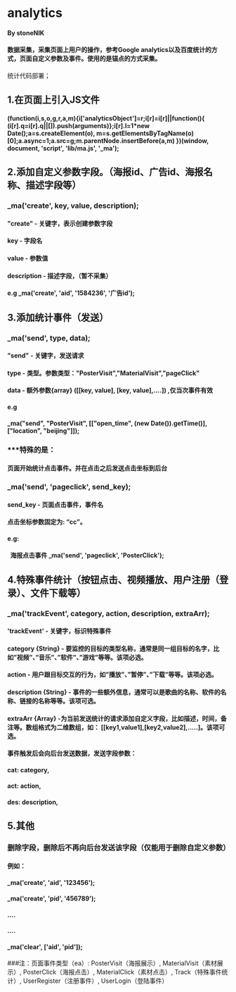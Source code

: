 # analytics
#### By stoneNIK
#### 数据采集，采集页面上用户的操作，参考Google analytics以及百度统计的方式，页面自定义参数及事件。使用的是锚点的方式采集。
统计代码部署；
## 1.在页面上引入JS文件
#### (function(i,s,o,g,r,a,m){i['analyticsObject']=r;i[r]=i[r]||function(){ (i[r].q=i[r].q||[]).push(arguments)};i[r].l=1*new Date();a=s.createElement(o), m=s.getElementsByTagName(o)[0];a.async=1;a.src=g;m.parentNode.insertBefore(a,m) })(window, document, 'script', 'lib/ma.js', '_ma');
## 2.添加自定义参数字段。（海报id、广告id、海报名称、描述字段等）
### _ma('create', key, value, description);
#### "create" - 关键字，表示创建参数字段 
#### key - 字段名
#### value - 参数值
#### description - 描述字段，（暂不采集）
#### e.g _ma('create', 'aid', '1584236', '广告id');
## 3.添加统计事件（发送）
### _ma('send', type, data);
#### "send" - 关键字，发送请求
#### type - 类型。参数类型："PosterVisit","MaterialVisit","pageClick"
#### data - 额外参数{array} ([[key, value], [key, value],....]) ,仅当次事件有效
#### e.g
#### _ma("send", "PosterVisit", [["open_time", (new Date()).getTime()], ["location", "beijing"]]);
### ***特殊的是：
#### 页面开始统计点击事件。并在点击之后发送点击坐标到后台
### _ma('send', 'pageclick', send_key);
#### send_key - 页面点击事件，事件名
#### 点击坐标参数固定为: “cc”。
#### e.g: 
####     海报点击事件 _ma('send', 'pageclick', 'PosterClick');
## 4.特殊事件统计（按钮点击、视频播放、用户注册（登录）、文件下载等）
### _ma('trackEvent', category, action, description, extraArr);
#### 'trackEvent' - 关键字，标识特殊事件 
#### category {String} - 要监控的目标的类型名称，通常是同一组目标的名字，比如”视频”、”音乐”、”软件”、”游戏”等等。该项必选。
#### action - 用户跟目标交互的行为，如”播放”、”暂停”、”下载”等等。该项必选。
#### description {String} - 事件的一些额外信息，通常可以是歌曲的名称、软件的名称、链接的名称等等。该项可选。
#### extraArr {Array} -为当前发送统计的请求添加自定义字段，比如描述，时间，备注等。数组格式为二维数组，如： [[key1,value1],[key2,value2],.....]。该项可选。
#### 事件触发后会向后台发送数据，发送字段参数：
####  cat: category, 
####  act: action, 
####  des: description,
## 5.其他
### 删除字段，删除后不再向后台发送该字段（仅能用于删除自定义参数）
#### 例如： 
#### _ma('create', 'aid', '123456');
#### _ma('create', 'pid', '456789');
#### ....
#### ....
#### _ma('clear', ['aid', 'pid']); 
###注：页面事件类型（ea）: PosterVisit（海报展示）, MaterialVisit（素材展示）, PosterClick（海报点击）, MaterialClick（素材点击）, Track（特殊事件统计）, UserRegister（注册事件）, UserLogin（登陆事件）
